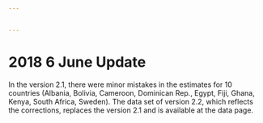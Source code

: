 ```yaml
---


---
```


<h1 id="june-update">2018 6 June Update</h1>
<p>In the version 2.1, there were minor mistakes in the estimates for 10 countries (Albania, Bolivia, Cameroon, Dominican Rep., Egypt, Fiji, Ghana, Kenya, South Africa, Sweden). The data set of version 2.2, which reflects the corrections, replaces the version 2.1 and is available at the data page.</p>

